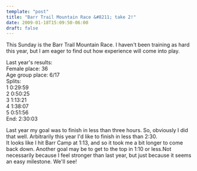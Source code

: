 ```yaml
---
template: "post"
title: "Barr Trail Mountain Race &#8211; take 2!"
date: 2009-01-18T15:09:50-06:00
draft: false
---
```




This Sunday is the Barr Trail Mountain Race. I haven't been training as hard this year, but I am eager to find out how experience will come into play. 

Last year's results:  
Female place: 36  
Age group place: 6/17  
Splits:  
1 0:29:59  
2 0:50:25  
3 1:13:21  
4 1:38:07  
5 0:51:56  
End: 2:30:03

Last year my goal was to finish in less than three hours. So, obviously I did that well. Arbitrarily this year I'd like to finish in less than 2:30.  
It looks like I hit Barr Camp at 1:13, and so it took me a bit longer to come back down. Another goal may be to get to the top in 1:10 or less.Not necessarily because I feel stronger than last year, but just because it seems an easy milestone. We'll see!